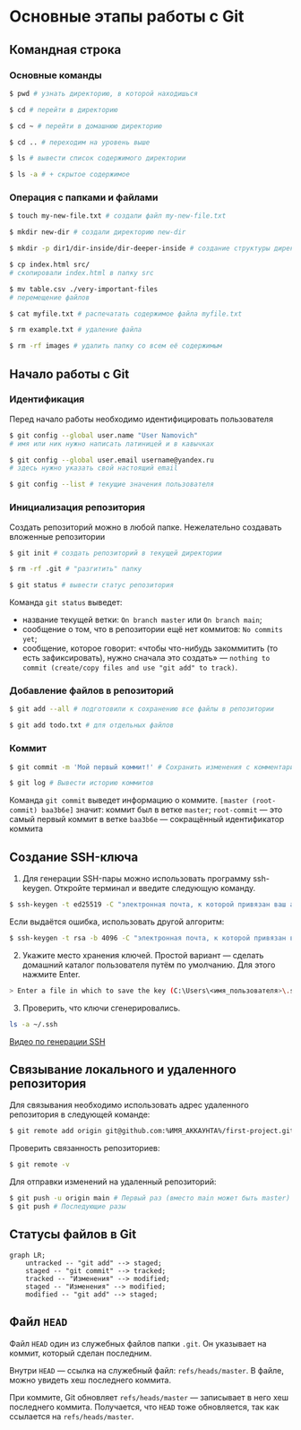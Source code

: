 # Основные этапы работы с Git
## Командная строка
### Основные команды
```bash
$ pwd # узнать директорию, в которой находишься

$ cd # перейти в директорию

$ cd ~ # перейти в домашнюю директорию

$ cd .. # переходим на уровень выше

$ ls # вывести список содержимого директории

$ ls -a # + скрытое содержимое
```
### Операция с папками и файлами
```bash
$ touch my-new-file.txt # создали файл my-new-file.txt 

$ mkdir new-dir # создали директорию new-dir 

$ mkdir -p dir1/dir-inside/dir-deeper-inside # создание структуры директорий

$ cp index.html src/
# скопировали index.html в папку src 

$ mv table.csv ./very-important-files
# перемещение файлов

$ cat myfile.txt # распечатать содержимое файла myfile.txt

$ rm example.txt # удаление файла

$ rm -rf images # удалить папку со всем её содержимым
```
## Начало работы с Git
### Идентификация
Перед начало работы необходимо идентифицировать пользователя
```bash
$ git config --global user.name "User Namovich" 
# имя или ник нужно написать латиницей и в кавычках

$ git config --global user.email username@yandex.ru
# здесь нужно указать свой настоящий email 

$ git config --list # текущие значения пользователя
```
### Инициализация репозитория
Создать репозиторий можно в любой папке. Нежелательно создавать вложенные репозитории
```bash
$ git init # создать репозиторий в текущей директории

$ rm -rf .git # "разгитить" папку

$ git status # вывести статус репозитория
```
Команда `git status` выведет:
* название текущей ветки: `On branch master` или `On branch main`;
* сообщение о том, что в репозитории ещё нет коммитов: `No commits yet`;
* сообщение, которое говорит: «чтобы что-нибудь закоммитить (то есть зафиксировать), нужно сначала это создать» — `nothing to commit (create/copy files and use "git add" to track)`.
### Добавление файлов в репозиторий
```bash
$ git add --all # подготовили к сохранению все файлы в репозитории

$ git add todo.txt # для отдельных файлов
```
### Коммит
```bash
$ git commit -m 'Мой первый коммит!' # Сохранить изменения с комментарием (-m)

$ git log # Вывести историю коммитов
```
Команда `git commit` выведет информацию о коммите.
`[master (root-commit) baa3b6e]` значит:
коммит был в ветке `master`;
`root-commit` — это самый первый коммит в ветке
`baa3b6e` — сокращённый идентификатор коммита
## Создание SSH-ключа
1. Для генерации SSH-пары можно использовать программу ssh-keygen. Откройте терминал и введите следующую команду.
```bash
$ ssh-keygen -t ed25519 -C "электронная почта, к которой привязан ваш аккаунт на GitHub"
```
Если выдаётся ошибка, использовать другой алгоритм:
```bash
$ ssh-keygen -t rsa -b 4096 -C "электронная почта, к которой привязан ваш аккаунт на GitHub"
```
2. Укажите место хранения ключей. Простой вариант — сделать домашний каталог пользователя путём по умолчанию. Для этого нажмите Enter.
```bash
> Enter a file in which to save the key (C:\Users\<имя_пользователя>\.ssh\):[Press enter]
```
3. Проверить, что ключи сгенерировались.
```bash
ls -a ~/.ssh
```
[Видео по генерации SSH](https://disk.yandex.ru/i/Jpg6qIw_DzgwrQ)
## Связывание локального и удаленного репозитория
Для связывания необходимо использовать адрес удаленного репозитория в следующей команде:
```bash
$ git remote add origin git@github.com:%ИМЯ_АККАУНТА%/first-project.git 
```
Проверить связанность репозиториев:
```bash
$ git remote -v
```
Для отправки изменений на удаленный репозиторий:
```bash
$ git push -u origin main # Первый раз (вместо main может быть master)
$ git push # Последующие разы
```
## Статусы файлов в Git
```mermaid
graph LR;
	untracked -- "git add" --> staged;
	staged -- "git commit" --> tracked;
	tracked -- "Изменения" --> modified;
	staged -- "Изменения" --> modified;
	modified -- "git add" --> staged;
```
## Файл `HEAD`
Файл `HEAD` один из служебных файлов папки `.git`. Он указывает на коммит, который сделан последним.

Внутри `HEAD` — ссылка на служебный файл: `refs/heads/master`. В файле, можно увидеть хеш последнего коммита.

При коммите, Git обновляет `refs/heads/master` — записывает в него хеш последнего коммита. Получается, что `HEAD` тоже обновляется, так как ссылается на `refs/heads/master`.

